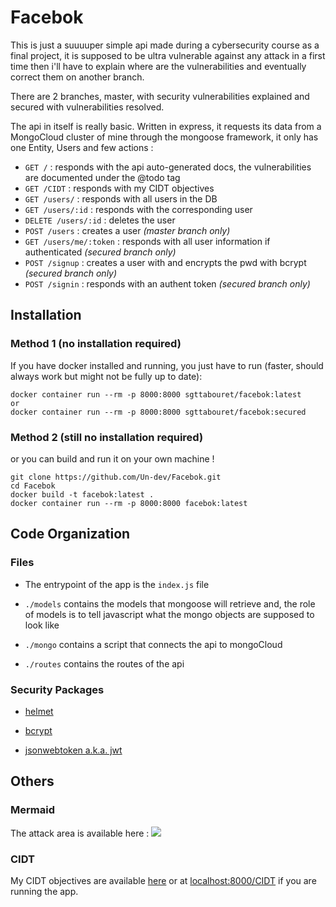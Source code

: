 # Facebok

This is just a suuuuper simple api made during a cybersecurity course as a final project, 
it is supposed to be ultra vulnerable against any attack in a first time then i'll have to explain where are the vulnerabilities and eventually correct them on another branch.

There are 2 branches, master, with security vulnerabilities explained and secured with vulnerabilities resolved.

The api in itself is really basic. Written in express, it requests its data from a MongoCloud cluster of mine through the mongoose framework, it only has one Entity, Users and few actions :

* ```GET /``` : responds with the api auto-generated docs, the vulnerabilities are documented under the @todo tag
* ```GET /CIDT``` : responds with my CIDT objectives
* ```GET /users/``` : responds with all users in the DB
* ```GET /users/:id``` : responds with the corresponding user
* ```DELETE /users/:id``` : deletes the user
* ```POST /users``` : creates a user *(master branch only)*
* ```GET /users/me/:token``` : responds with all user information if authenticated *(secured branch only)*
* ```POST /signup``` : creates a user with and encrypts the pwd with bcrypt *(secured branch only)*
* ```POST /signin``` : responds with an authent token *(secured branch only)*

## Installation

### Method 1 (no installation required)

If you have docker installed and running, you just have to run (faster, should always work but might not be fully up to date):

```
docker container run --rm -p 8000:8000 sgttabouret/facebok:latest
or
docker container run --rm -p 8000:8000 sgttabouret/facebok:secured
```

### Method 2 (still no installation required)

or you can build and run it on your own machine !

```
git clone https://github.com/Un-dev/Facebok.git
cd Facebok
docker build -t facebok:latest .
docker container run --rm -p 8000:8000 facebok:latest
```

## Code Organization

### Files 

* The entrypoint of the app is the ```index.js``` file

* ```./models``` contains the models that mongoose will retrieve and, the role of models is to tell javascript what the mongo objects are supposed to look like

* ```./mongo``` contains a script that connects the api to mongoCloud

* ```./routes``` contains the routes of the api

### Security Packages

* [helmet](https://www.npmjs.com/package/helmet)

* [bcrypt](https://www.npmjs.com/package/bcrypt)

* [jsonwebtoken a.k.a. jwt](https://www.npmjs.com/package/jsonwebtoken)

## Others

### Mermaid

The attack area is available here : [![](https://mermaid.ink/img/eyJjb2RlIjoiZ3JhcGggVERcbiAgWltHb29nbGUgU2VydmVyc10gLS0-IFkobW9uZ29DbG91ZClcbiAgWSAtLT4gWChBdGxhcyBzZXJ2aWNlcylcbiAgWCAtLT4gVyhTaGFyZWQgQ2x1c3RlcilcbiAgVyAtLT4gVihNb25nb0RCKVxuXG4gIEFbT1NdIC0tPiBCKFdpbmRvd3MvTWFjT3MvTGludXgpXG4gIEIgLS0-IEMoZG9ja2VyKVxuICBDIC0tPiBEW1JFU1QtQVBJXVxuICBEIC0tPiBFJyhyb3V0ZXMpXG4gIEUnIC0tPiBEJyhHRVQgL3VzZXJzL2lkKVxuICBFJyAtLT4gRicoR0VUIC91c2VycylcbiAgRScgLS0-IEcnKFBPU1QgL3VzZXJzLzppZClcbiAgRCAtLT4gRShFeHByZXNzL01vbmdvb3NlKVxuICBFIC0tPiBGKGFjdHVhbCBjb2RlKSBcblxuXHRcdCIsIm1lcm1haWQiOnsidGhlbWUiOiJkZWZhdWx0In0sInVwZGF0ZUVkaXRvciI6ZmFsc2V9)](https://mermaid-js.github.io/mermaid-live-editor/#/edit/eyJjb2RlIjoiZ3JhcGggVERcbiAgWltHb29nbGUgU2VydmVyc10gLS0-IFkobW9uZ29DbG91ZClcbiAgWSAtLT4gWChBdGxhcyBzZXJ2aWNlcylcbiAgWCAtLT4gVyhTaGFyZWQgQ2x1c3RlcilcbiAgVyAtLT4gVihNb25nb0RCKVxuXG4gIEFbT1NdIC0tPiBCKFdpbmRvd3MvTWFjT3MvTGludXgpXG4gIEIgLS0-IEMoZG9ja2VyKVxuICBDIC0tPiBEW1JFU1QtQVBJXVxuICBEIC0tPiBFJyhyb3V0ZXMpXG4gIEUnIC0tPiBEJyhHRVQgL3VzZXJzL2lkKVxuICBFJyAtLT4gRicoR0VUIC91c2VycylcbiAgRScgLS0-IEcnKFBPU1QgL3VzZXJzLzppZClcbiAgRCAtLT4gRShFeHByZXNzL01vbmdvb3NlKVxuICBFIC0tPiBGKGFjdHVhbCBjb2RlKSBcblxuXHRcdCIsIm1lcm1haWQiOnsidGhlbWUiOiJkZWZhdWx0In0sInVwZGF0ZUVkaXRvciI6ZmFsc2V9)

### CIDT

My CIDT objectives are available [here](https://github.com/Un-dev/Facebok/blob/master/CIDT.md) or at [localhost:8000/CIDT](localhost:8000/CIDT) if you are running the app.
